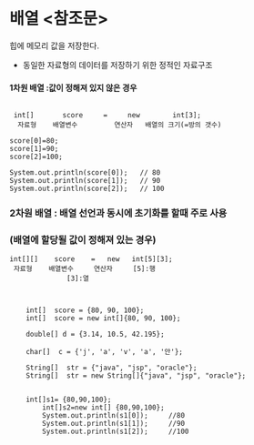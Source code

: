 # 배열 <참조문>
  힙에 메모리 값을 저장한다. 
* 동일한 자료형의 데이터를 저장하기 위한 정적인 자료구조

#### 1차원 배열 :값이 정해져 있지 않은 경우
``````

 int[]       score     =     new        int[3];
  자료형    배열변수         연산자   배열의 크기(=방의 갯수)

score[0]=80;
score[1]=90;
score[2]=100;

System.out.println(score[0]);   // 80
System.out.println(score[1]);   // 90
System.out.println(score[2]);   // 100

```````

### 2차원 배열 : 배열 선언과 동시에 초기화를 할때 주로 사용
###    (배열에 할당될 값이 정해져 있는 경우)
    
``````    
int[][]    score    =   new   int[5][3];
 자료형    배열변수     연산자     [5]:행
   		      [3]:열



    int[]  score = {80, 90, 100};
    int[]  score = new int[]{80, 90, 100};

    double[] d = {3.14, 10.5, 42.195};

    char[]  c = {'j', 'a', 'v', 'a', '안'};

    String[]  str = {"java", "jsp", "oracle"};
    String[]  str = new String[]{"java", "jsp", "oracle"};
    
    
    int[]s1= {80,90,100};
		int[]s2=new int[] {80,90,100};
		System.out.println(s1[0]);     //80
		System.out.println(s1[1]);     //90
		System.out.println(s1[2]);     //100
    
    

